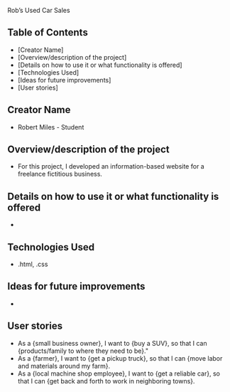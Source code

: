 Rob’s Used Car Sales

## Table of Contents
- [Creator Name]
- [Overview/description of the project]
- [Details on how to use it or what functionality is offered]
- [Technologies Used]
- [Ideas for future improvements]
- [User stories]

## Creator Name
- Robert Miles - Student 

## Overview/description of the project
- For this project, I developed an information-based website for a freelance fictitious business.

## Details on how to use it or what functionality is offered
-

## Technologies Used 
- .html, .css

## Ideas for future improvements
-

## User stories
- As a {small business owner}, I want to {buy a SUV}, so that I can {products/family to where they need to be}."
- As a {farmer}, I want to {get a pickup truck}, so that I can {move labor and materials around my farm}.
- As a {local machine shop employee}, I want to {get a reliable car}, so that I can {get back and forth to work in neighboring towns}.

